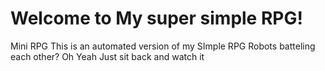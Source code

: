 # Welcome to My super simple RPG!

Mini RPG
This is an automated version of my SImple RPG
Robots batteling each other? Oh Yeah
Just sit back and watch it
